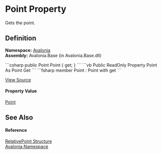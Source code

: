 # Point Property


Gets the point.



## Definition
**Namespace:** <a href="N_Avalonia">Avalonia</a>  
**Assembly:** Avalonia.Base (in Avalonia.Base.dll)

<Tabs groupId="api-code-preview">
<TabItem value="csharp" label="C#">
```csharp
public Point Point { get; }
```
</TabItem>
<TabItem value="vb" label="VB">
```vb
Public ReadOnly Property Point As Point
	Get
```
</TabItem>
<TabItem value="fsharp" label="F#">
```fsharp
member Point : Point with get
```
</TabItem>
</Tabs>



<a href="https://github.com/AvaloniaUI/Avalonia/tree/master/src/Avalonia.Base/RelativePoint.cs#L82" title="View the source code">View Source</a>



#### Property Value
<a href="T_Avalonia_Point">Point</a>

## See Also


#### Reference
<a href="T_Avalonia_RelativePoint">RelativePoint Structure</a>  
<a href="N_Avalonia">Avalonia Namespace</a>  


